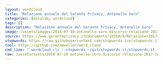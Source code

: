 ```yaml
---
layout: wordcloud
title: "Relazione annuale del Garante Privacy, Antonello Soro"
categories: [datalab, wordcloud]
tags: []
description: "Relazione annuale del Garante Privacy, Antonello Soro"
image: /assets/images/2018-07-10-antonello-soro-discorso-relazione-2017-10-luglio-2018.jpg
source: https://www.garanteprivacy.it/documents/10160/0/Relazione+2017+-+Discorso+del+Presidente+Antonello+Soro
stopwords: https://raw.githubusercontent.com/stopwords-iso/stopwords-it/master/stopwords-it.txt
tool: https://github.com/amueller/word_cloud
cmd_line: "`wordcloud_cli --stopwords ~/git/stopwords-it/stopwords-it.txt --imagefile 2018-07-10-antonello-soro-discorso-relazione-2017-10-luglio-2018.jpg --background black --width 1080 --height 1350 < 2018-07-10-antonello-soro-discorso-relazione-2017-10-luglio-2018.txt`"
raw: /assets/texts/2018-07-10-antonello-soro-discorso-relazione-2017-10-luglio-2018.txt
---
```

